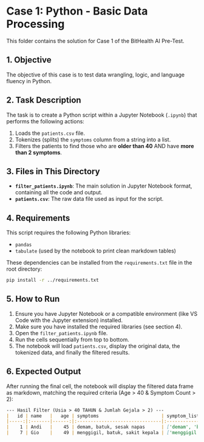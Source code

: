 # Case 1: Python - Basic Data Processing

This folder contains the solution for Case 1 of the BitHealth AI Pre-Test.

## 1. Objective

The objective of this case is to test data wrangling, logic, and language fluency in Python.

## 2. Task Description

The task is to create a Python script within a Jupyter Notebook (`.ipynb`) that performs the following actions:

1.  Loads the `patients.csv` file.
2.  Tokenizes (splits) the `symptoms` column from a string into a list.
3.  Filters the patients to find those who are **older than 40** AND have **more than 2 symptoms**.

## 3. Files in This Directory

* **`filter_patients.ipynb`**: The main solution in Jupyter Notebook format, containing all the code and output.
* **`patients.csv`**: The raw data file used as input for the script.

## 4. Requirements

This script requires the following Python libraries:

* `pandas`
* `tabulate` (used by the notebook to print clean markdown tables)

These dependencies can be installed from the `requirements.txt` file in the root directory:

```bash
pip install -r ../requirements.txt
````

## 5\. How to Run

1.  Ensure you have Jupyter Notebook or a compatible environment (like VS Code with the Jupyter extension) installed.
2.  Make sure you have installed the required libraries (see section 4).
3.  Open the `filter_patients.ipynb` file.
4.  Run the cells sequentially from top to bottom.
5.  The notebook will load `patients.csv`, display the original data, the tokenized data, and finally the filtered results.

## 6\. Expected Output

After running the final cell, the notebook will display the filtered data frame as markdown, matching the required criteria (Age \> 40 & Symptom Count \> 2):

```markdown
--- Hasil Filter (Usia > 40 TAHUN & Jumlah Gejala > 2) ---
|   id | name   |   age | symptoms                       | symptom_list                           |   symptom_count |
|-----:|:-------|------:|:-------------------------------|:---------------------------------------|----------------:|
|    1 | Andi   |    45 | demam, batuk, sesak napas      | ['demam', 'batuk', 'sesak napas']      |               3 |
|    7 | Gio    |    49 | menggigil, batuk, sakit kepala | ['menggigil', 'batuk', 'sakit kepala'] |               3 |
```
